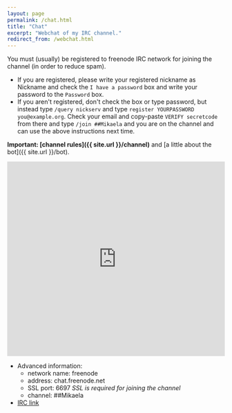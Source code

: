 ```yaml
---
layout: page
permalink: /chat.html
title: "Chat"
excerpt: "Webchat of my IRC channel."
redirect_from: /webchat.html
---
```


You must (usually) be registered to freenode IRC network for joining the
channel (in order to reduce spam).
* If you are registered, please write your registered nickname as Nickname
  and check the `I have a password` box and write your password to the
  `Password` box.
* If you aren't registered, don't check the box or type password, but
  instead type `/query nickserv` and type
  `register YOURPASSWORD you@example.org`. Check your email and copy-paste
  `VERIFY secretcode` from there and type `/join ##Mikaela` and you are on
  the channel and can use the above instructions next time.

**Important: [channel rules]({{ site.url }}/channel)** and
[a little about the bot]({{ site.url }}/bot).

<iframe src="https://kiwiirc.com/client/chat.freenode.net:+6697/##Mikaela" style="border:0; width:100%; height:450px;"></iframe>

* Advanced information:
    * network name: freenode
    * address: chat.freenode.net
    * SSL port: 6697 *SSL is required for joining the channel*
    * channel: ##Mikaela
* [IRC link](ircs://chat.freenode.net:6697/##Mikaela)
